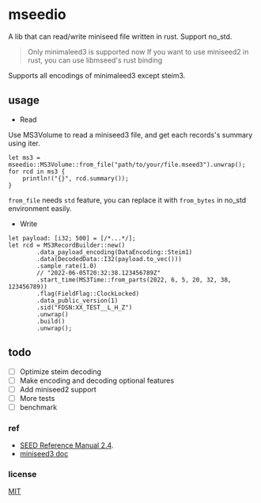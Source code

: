 # mseedio

A lib that can read/write miniseed file written in rust. Support no_std.

> Only minimaleed3 is supported now
> If you want to use miniseed2 in rust, you can use libmseed's rust binding

Supports all encodings of minimaleed3 except steim3.

## usage

* Read

Use MS3Volume to read a miniseed3 file, and get each records's summary using iter.

```rust,ignore
let ms3 = mseedio::MS3Volume::from_file("path/to/your/file.mseed3").unwrap();
for rcd in ms3 {
    println!("{}", rcd.summary());
}
```

`from_file` needs `std` feature, you can replace it with `from_bytes` in no_std environment easily.

* Write

```rust,ignore
let payload: [i32; 500] = [/*...*/];
let rcd = MS3RecordBuilder::new()
        .data_payload_encoding(DataEncoding::Steim1)
        .data(DecodedData::I32(payload.to_vec()))
        .sample_rate(1.0)
        // "2022-06-05T20:32:38.123456789Z"
        .start_time(MS3Time::from_parts(2022, 6, 5, 20, 32, 38, 123456789)) 
        .flag(FieldFlag::ClockLocked)
        .data_public_version(1)
        .sid("FDSN:XX_TEST__L_H_Z")
        .unwrap()
        .build()
        .unwrap();
```

## todo

* [ ] Optimize steim decoding
* [ ] Make encoding and decoding optional features
* [ ] Add miniseed2 support
* [ ] More tests
* [ ] benchmark

### ref

* [SEED Reference Manual 2.4](https://www.google.com/url?client=internal-element-cse&cx=000587591391783241528:dsb0_jo9rjy&q=http://fdsn.adc1.iris.edu/pdf/SEEDManual_V2.4.pdf&sa=U&ved=2ahUKEwjNkqyKm9CHAxUtk1YBHd6hHWkQFnoECAIQAQ&usg=AOvVaw28l6g2_BAgTJubCoWVlu5F).
* [miniseed3 doc](https://docs.fdsn.org/projects/miniseed3/en/latest/index.html)

### license

[MIT](./LICENSE)
